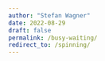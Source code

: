```yaml
---
author: "Stefan Wagner"
date: 2022-08-29
draft: false
permalink: /busy-waiting/
redirect_to: /spinning/
---
```

